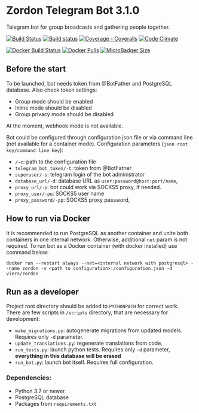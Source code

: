 # Zordon Telegram Bot 3.1.0

Telegram bot for group broadcasts and gathering people together.

[![Build Status](https://travis-ci.org/KrusnikViers/Zordon.svg)](https://travis-ci.org/KrusnikViers/Zordon)
[![Build status](https://ci.appveyor.com/api/projects/status/5ek9c42yy2usr23h?svg=true)](https://ci.appveyor.com/project/KrusnikViers/zordon)
[![Coverage - Coveralls](https://coveralls.io/repos/github/KrusnikViers/Zordon/badge.svg)](https://coveralls.io/github/KrusnikViers/Zordon?branch=master)
[![Code Climate](https://codeclimate.com/github/KrusnikViers/Zordon/badges/gpa.svg)](https://codeclimate.com/github/KrusnikViers/Zordon)

[![Docker Build Status](https://img.shields.io/docker/build/viers/zordon.svg)](https://hub.docker.com/r/viers/zordon/)
[![Docker Pulls](https://img.shields.io/docker/pulls/viers/zordon.svg)](https://hub.docker.com/r/viers/zordon/)
[![MicroBadger Size](https://images.microbadger.com/badges/image/viers/zordon.svg)](https://hub.docker.com/r/viers/zordon/)

## Before the start
To be launched, bot needs token from @BotFather and PostgreSQL database. Also check token settings:
* Group mode should be enabled
* Inline mode should be disabled
* Group privacy mode should be disabled

At the moment, webhook mode is not available.

Bot could be configured through configuration json file or via command line (not available for a container mode). Configuration parameters (`json root key/command line key`):
* `/-c`: path to the configuration file
* `telegram_bot_token/-t`: token from @BotFather
* `superuser/-s`: telegram login of the bot administrator
* `database_url/-d`: database URL as `user:password@host:port/name`,
* `proxy_url/-p`: bot could work via SOCKS5 proxy, if needed.
* `proxy_user/-pu`: SOCKS5 user name
* `proxy_password/-pp`: SOCKS5 proxy password,

## How to run via Docker

It is recommended to run PostgreSQL as another container and unite both containers in one internal network. Otherwise, additional `net` param is not required. To run bot as a Docker container (with docker installed) use command below: 

`docker run --restart always --net=<internal network with postgresql> --name zordon -v <path to configuration>:/configuration.json -d viers/zordon`

## Run as a developer

Project root directory should be added to `PYTHONPATH` for correct work. There are few scripts in `/scripts` directory, that are necessary for development:
* `make_migrations.py`: autogenerate migrations from updated models. Requires only `-d` parameter.
* `update_translations.py`: regenerate translations from code.
* `run_tests.py`: launch python tests. Requires only `-d` parameter, **everything in this database will be erased**
* `run_bot.py`: launch bot itself. Requires full configuration. 

### Dependencies:

* Python 3.7 or newer
* PostgreSQL database
* Packages from `requirements.txt`
